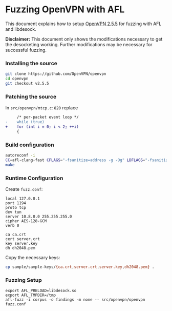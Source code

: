 # Fuzzing OpenVPN with AFL

This document explains how to setup [OpenVPN 2.5.5](https://github.com/OpenVPN/openvpn) for fuzzing
with AFL and libdesock.

__Disclaimer:__ This document only shows the modifications necessary to get the desocketing working.
Further modifications may be necessary for successful fuzzing.

### Installing the source
```sh
git clone https://github.com/OpenVPN/openvpn
cd openvpn
git checkout v2.5.5
```

### Patching the source
In `src/openvpn/mtcp.c:820` replace
```diff
     /* per-packet event loop */
-    while (true)
+    for (int i = 0; i < 2; ++i)
     {
```

### Build configuration
```sh
autoreconf -i
CC=afl-clang-fast CFLAGS="-fsanitize=address -g -Og" LDFLAGS="-fsanitize=address" ./configure --disable-lzo --disable-lz4 --enable-comp-stub --disable-unit-tests
make
```

### Runtime Configuration
Create `fuzz.conf`:
```
local 127.0.0.1
port 1194
proto tcp
dev tun
server 10.8.0.0 255.255.255.0
cipher AES-128-GCM
verb 0

ca ca.crt
cert server.crt
key server.key
dh dh2048.pem
```

Copy the necessary keys:
```sh
cp sample/sample-keys/{ca.crt,server.crt,server.key,dh2048.pem} .
```

### Fuzzing Setup
```
export AFL_PRELOAD=libdesock.so
export AFL_TMPDIR=/tmp
afl-fuzz -i corpus -o findings -m none -- src/openvpn/openvpn fuzz.conf
```
